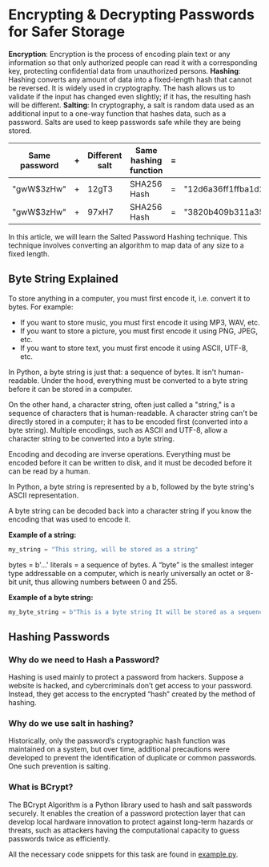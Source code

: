 # Encrypting & Decrypting Passwords for Safer Storage

__Encryption__: Encryption is the process of encoding plain text or any information so that only authorized people can read it with a corresponding key, protecting confidential data from unauthorized persons.
__Hashing__: Hashing converts any amount of data into a fixed-length hash that cannot be reversed. It is widely used in cryptography. The hash allows us to validate if the input has changed even slightly; if it has, the resulting hash will be different.
__Salting__: In cryptography, a salt is random data used as an additional input to a one-way function that hashes data, such as a password. Salts are used to keep passwords safe while they are being stored.

| Same password | + | Different salt | Same hashing function | = | Different 64 character output |
| --- | --- | --- | --- | --- | --- |
| "gwW$3zHw" | + | 12gT3 | SHA256 Hash | = | "12d6a36ff1ffba1d24fd3ac0d270315bef3c3de4f6765b8788301f9fd57c084e" |
| "gwW$3zHw" | + | 97xH7 | SHA256 Hash | = | "3820b409b311a3534dcc30bbaa11f0ff5ce064fb476647ede393c8d94937ae15" |

In this article, we will learn the Salted Password Hashing technique. This technique involves converting an algorithm to map data of any size to a fixed length.

## Byte String Explained

To store anything in a computer, you must first encode it, i.e. convert it to bytes. For example:

- If you want to store music, you must first encode it using MP3, WAV, etc.
- If you want to store a picture, you must first encode it using PNG, JPEG, etc.
- If you want to store text, you must first encode it using ASCII, UTF-8, etc.

In Python, a byte string is just that: a sequence of bytes. It isn't human-readable. Under the hood, everything must be converted to a byte string before it can be stored in a computer.

On the other hand, a character string, often just called a "string," is a sequence of characters that is human-readable. A character string can't be directly stored in a computer; it has to be encoded first (converted into a byte string). Multiple encodings, such as ASCII and UTF-8, allow a character string to be converted into a byte string.

Encoding and decoding are inverse operations. Everything must be encoded before it can be written to disk, and it must be decoded before it can be read by a human.

In Python, a byte string is represented by a b, followed by the byte string's ASCII representation.

A byte string can be decoded back into a character string if you know the encoding that was used to encode it.

__Example of a string:__

```python
my_string = "This string, will be stored as a string"
```

bytes = b'...' literals = a sequence of bytes. A “byte” is the smallest integer type addressable on a computer, which is nearly universally an octet or 8-bit unit, thus allowing numbers between 0 and 255.

__Example of a byte string:__

```python
my_byte_string = b"This is a byte string It will be stored as a sequence of bytes".
```

## Hashing Passwords

### Why do we need to Hash a Password?

Hashing is used mainly to protect a password from hackers. Suppose a website is hacked, and cybercriminals don’t get access to your password. Instead, they get access to the encrypted “hash” created by the method of hashing.

### Why do we use salt in hashing?

Historically, only the password’s cryptographic hash function was maintained on a system, but over time, additional precautions were developed to prevent the identification of duplicate or common passwords. One such prevention is salting.

### What is BCrypt?

The BCrypt Algorithm is a Python library used to hash and salt passwords securely. It enables the creation of a password protection layer that can develop local hardware innovation to protect against long-term hazards or threats, such as attackers having the computational capacity to guess passwords twice as efficiently.

All the necessary code snippets for this task are found in [example.py](example.py).
